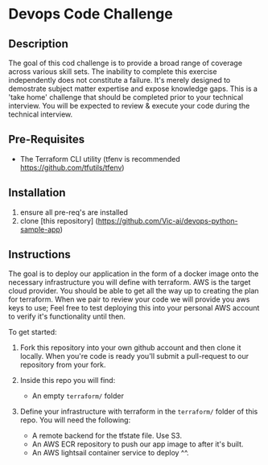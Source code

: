 # Devops Code Challenge

## Description
The goal of this cod challenge is to provide a broad range of coverage across various skill sets.  The inability to complete this exercise independently does not constitute a failure.  It's merely designed to demostrate subject matter expertise and expose knowledge gaps.  This is a 'take home' challenge that should be completed prior to your technical interview.  You will be expected to review & execute your code during the technical interview.

## Pre-Requisites
- The Terraform CLI utility (tfenv is recommended https://github.com/tfutils/tfenv)

## Installation
1. ensure all pre-req's are installed
1. clone [this repository] (https://github.com/Vic-ai/devops-python-sample-app)

## Instructions
The goal is to deploy our application in the form of a docker image onto the necessary infrastructure you will define with terraform. AWS is the target cloud provider.  You should be able to get all the way up to creating the plan for terraform.  When we pair to review your code we will provide you aws keys to use; Feel free to test deploying this into your personal AWS account to verify it's functionality until then. 

To get started:
1. Fork this repository into your own github account and then clone it locally. When you're code is ready you'll submit a pull-request to our repository from your fork.
1. Inside this repo you will find:
    - An empty `terraform/` folder

1. Define your infrastructure with terraform in the `terraform/` folder of this repo. You will need the following:
    - A remote backend for the tfstate file. Use S3.
    - An AWS ECR repository to push our app image to after it's built.
    - An AWS lightsail container service to deploy ^^.
